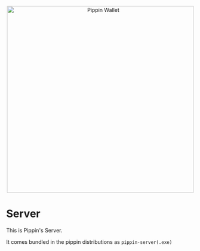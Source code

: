 <p align="center">
  <img src="https://raw.githubusercontent.com/appditto/pippin_nano_wallet/master/assets/pippin_header.png?sanitize=true" alt="Pippin Wallet" width="500">
</p>

# Server

This is Pippin's Server. 

It comes bundled in the pippin distributions as `pippin-server(.exe)`


